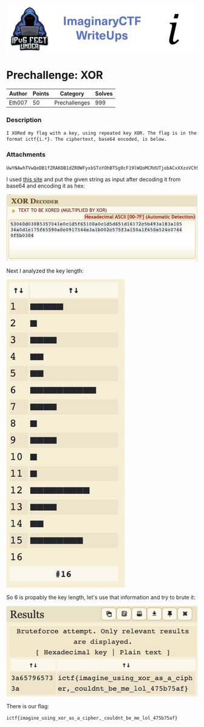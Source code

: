 ![ImaginaryCTF](../../banner.png)

# Prechallenge: XOR

|Author|Points|Category|Solves|
|---|---|---|---|
|Eth007|50|Prechallenges|999|

### Description

```
I XORed my flag with a key, using repeated key XOR. The flag is in the format ictf{i.*}. The ciphertext, base64 encoded, is below.	
```

### Attachments

```
UwYNAwhTVwQeDB1fZRAKDB1dZR0WFyxbSToYOhBTSg0cF19lWQoMCRdUTjobACxXXzoVCh9lDlJMB0QPWwME
```

I used [this site](https://www.dcode.fr/xor-cipher) and put the given string as input after decoding it from base64 and encoding it as hex:

![hex_from_base64.png](hex_from_base64.png)

Next I analyzed the key length:

![key_length.png](key_length.png)

So 6 is propably the key length, let's use that information and try to brute it:

![brute](brute.png)

There is our flag:
```
ictf{imagine_using_xor_as_a_cipher,_couldnt_be_me_lol_475b75af}
```